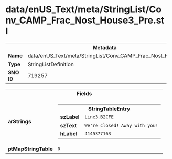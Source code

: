 <h1>data/enUS_Text/meta/StringList/Conv_CAMP_Frac_Nost_House3_Pre.stl</h1><table><tr><th colspan="100%">Metadata</th></tr><tr><td><b>Name</b></td><td>data/enUS_Text/meta/StringList/Conv_CAMP_Frac_Nost_House3_Pre.stl</td></tr><tr><td><b>Type</b></td><td>StringListDefinition</td></tr><tr><td><b>SNO ID</b></td><td>719257</td></tr></table>

<table><tr><th colspan="100%">Fields</th></tr><tr><td><b>arStrings</b></td><td><table><tr><th colspan="100%">StringTableEntry</th></tr><tr><td><b>szLabel</b></td><td><code>Line3.B2CFE</code></td></tr><tr><td><b>szText</b></td><td><code>We're closed! Away with you!</code></td></tr><tr><td><b>hLabel</b></td><td><code>4145377163</code></td></tr></table>


</td></tr><tr><td><b>ptMapStringTable</b></td><td><code>0</code></td></tr></table>

